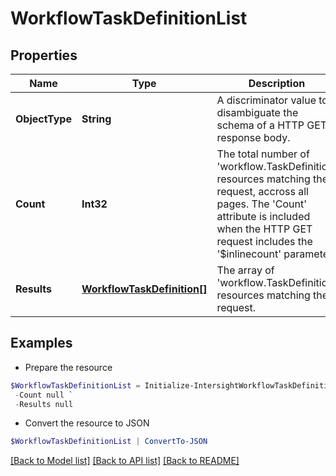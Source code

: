 # WorkflowTaskDefinitionList
## Properties

Name | Type | Description | Notes
------------ | ------------- | ------------- | -------------
**ObjectType** | **String** | A discriminator value to disambiguate the schema of a HTTP GET response body. | 
**Count** | **Int32** | The total number of &#39;workflow.TaskDefinition&#39; resources matching the request, accross all pages. The &#39;Count&#39; attribute is included when the HTTP GET request includes the &#39;$inlinecount&#39; parameter. | [optional] 
**Results** | [**WorkflowTaskDefinition[]**](WorkflowTaskDefinition.md) | The array of &#39;workflow.TaskDefinition&#39; resources matching the request. | [optional] 

## Examples

- Prepare the resource
```powershell
$WorkflowTaskDefinitionList = Initialize-IntersightWorkflowTaskDefinitionList  -ObjectType null `
 -Count null `
 -Results null
```

- Convert the resource to JSON
```powershell
$WorkflowTaskDefinitionList | ConvertTo-JSON
```

[[Back to Model list]](../README.md#documentation-for-models) [[Back to API list]](../README.md#documentation-for-api-endpoints) [[Back to README]](../README.md)

